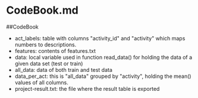 CodeBook.md
===========
 
##CodeBook
 
* act_labels: table with columns "activity_id" and "activity" which maps numbers to descriptions.
* features: contents of features.txt
* data: local variable used in function read_data() for holding the data of a given data set (test or train)
* all_data: data of both train and test data 
* data_per_act: this is "all_data" grouped by "activity", holding the mean() values of all columns.
* project-result.txt: the file where the result table is exported
